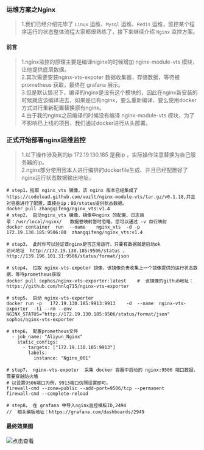 ###    运维方案之Nginx  
> 1.我们已经介绍完毕了 `Linux` 运维、`Mysql` 运维、`Redis` 运维，监控某个程序运行的状态整体流程大家都很熟练了，接下来继续介绍 `Nginx` 监控方案。  
    
  
####    前言    
> 1.nginx监控的原理主要是编译niginx的时候增加 nginx-module-vts 模块，让他提供底层数据。  
> 2.其次需要安装nginx-vts-expoter 数据收集器，存储数据，等待被 prometheus 获取，最终在 grafana 展示。  
> 3.但是默认情况下，编译的nginx是没有这个模块的，因此在nginx新安装的时候就应该编译进去，如果是已有nginx，要么重新编译、要么使用docker方式进行重新配置替换原有nginx。         
> 4.由于我的nginx之前编译的时候没有编译  nginx-module-vts  模块，为了不影响已上线的项目，我们通过docker进行从头部署。  
>      

### 正式开始部署nginx运维监控  
> 1.以下操作涉及到的ip 172.19.130.185 是我ip ，实际操作注意替换为自己服务器的ip。  
> 2.nginx部分使用我本人进行编排的dockerfile生成、并且已经配置好了nginx运行状态数据输出地址。  
```code  
# step1，拉取 nginx_vts 镜像，该 nginx 版本已经集成了 https://codeload.github.com/vozlt/nginx-module-vts/tar.gz/v0.1.18,并且对容器进行了配置，直接在ip：80/status提供状态数据。
docker pull zhangqifeng/nginx_vts:v1.4
# step2， 启动nginx_vts 镜像，镜像中nginx 的配置、日志目录：/usr/local/nginx/   数据卷映射暂时忽略，您可以通过 -v 自行映射
docker container  run  --name    nginx_vts  -d -p    172.19.130.185:9506:80  zhangqifeng/nginx_vts:v1.4

# step3， 此时你可以验证该nginx是否正常运行，只要有数据就是启动ok
访问地址  http://172.19.130.185:9506/status 、http://139.196.101.31:9506/status/format/json

# step4， 拉取 nginx-vts-expoter 镜像，该镜像负责收集上一个镜像提供的运行状态数据，等待prometheus获取
docker pull sophos/nginx-vts-exporter:latest    #  该镜像的github地址：https://github.com/hnlq715/nginx-vts-exporter

# step5， 启动 nginx-vts-exporter 
docker run -p   172.19.130.185:9913:9913    -d  --name  nginx-vts-exporter  -ti --rm --env NGINX_STATUS="http://172.19.130.185:9506/status/format/json" sophos/nginx-vts-exporter

# step6， 配置prometheus文件
  - job_name: "Aliyun_Nginx"
    static_configs:
      - targets: ["172.19.130.185:9913"]
        labels:
          instance: "Nginx_001"

# step7， nginx-vts-expoter  采集 docker 容器中启动的 nginx:9506 端口数据，需要穿越防火墙
# 以设置9506端口为例，9913端口仿照设置即可。
firewall-cmd --zone=public --add-port=9506/tcp --permanent
firewall-cmd --complete-reload
 
# step8， 在 grafana 中导入nginx监控模板ID,2494
//  相关模板地址：https://grafana.com/dashboards/2949

```
####    最终效果图  
![点击查看](http://139.196.101.31:2080/images/nginx_vts.png)   